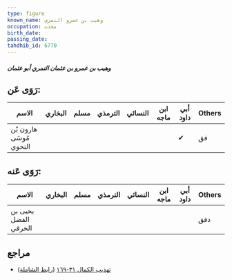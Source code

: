 ```yaml
---
type: figure
known_name: وهيب بن عمرو النمري
occupation: محدث
birth_date:
passing_date:
tahdhib_id: 6770
---
```

##### وهيب بن عمرو بن عثمان النمري أبو عثمان

## رَوَى عَن:
| الاسم                   | البخاري | مسلم | الترمذي | النسائي | ابن ماجه | أبي داود | Others |
| ----------------------- | ------- | ---- | ------- | ------- | -------- | -------- | ------ |
| هارون بْن مُوسَى النحوي |         |      |         |         |          | ✔        | فق     |
## رَوَى عَنه:
| الاسم                | البخاري | مسلم | الترمذي | النسائي | ابن ماجه | أبي داود | Others |
| -------------------- | ------- | ---- | ------- | ------- | -------- | -------- | ------ |
| يحيى بن الفضل الخرقي |         |      |         |         |          |          | دفق    |
## مراجع
- [تهذيب الكمال ٣١-١٦٩](obsidian://open?vault=Tahdhib-al-Kamal&file=Figures/٦٧٧٠-وهيب%20بن%20عمرو%20بن%20عثمان%20النمري%20أبو%20عثمان) ([رابط الشاملة](https://shamela.ws/book/3722/16717))